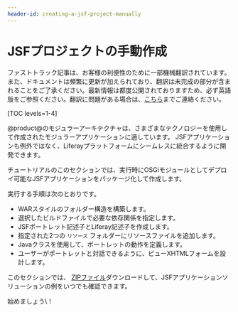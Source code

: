 ```yaml
---
header-id: creating-a-jsf-project-manually
---
```


# JSFプロジェクトの手動作成

<p class="alert alert-info"><span class="wysiwyg-color-blue120">ファストトラック記事は、お客様の利便性のために一部機械翻訳されています。また、ドキュメントは頻繁に更新が加えられており、翻訳は未完成の部分が含まれることをご了承ください。最新情報は都度公開されておりますため、必ず英語版をご参照ください。翻訳に問題がある場合は、<a href="mailto:support-content-jp@liferay.com">こちら</a>までご連絡ください。</span></p>

[TOC levels=1-4]

@product@のモジュラーアーキテクチャは、さまざまなテクノロジーを使用して作成されたモジュラーアプリケーションに適しています。 JSFアプリケーションも例外ではなく、Liferayプラットフォームにシームレスに統合するように開発できます。

チュートリアルのこのセクションでは、実行時にOSGiモジュールとしてデプロイ可能なJSFアプリケーションをパッケージ化して作成します。

実行する手順は次のとおりです。

  - WARスタイルのフォルダー構造を構築します。
  - 選択したビルドファイルで必要な依存関係を指定します。
  - JSFポートレット記述子とLiferay記述子を作成します。
  - 指定された2つの `リソース` フォルダーにリソースファイルを追加します。
  - Javaクラスを使用して、ポートレットの動作を定義します。
  - ユーザーがポートレットと対話できるように、ビューXHTMLフォームを設計します。

このセクションでは、 [ZIPファイル](https://portal.liferay.dev/documents/113763090/114000653/hello-user-jsf-portlet.zip)ダウンロードして、JSFアプリケーションソリューションの例をいつでも確認できます。

始めましょう\！
